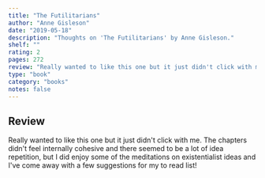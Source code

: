```yaml
---
title: "The Futilitarians"
author: "Anne Gisleson"
date: "2019-05-18"
description: "Thoughts on 'The Futilitarians' by Anne Gisleson."
shelf: ""
rating: 2
pages: 272
review: "Really wanted to like this one but it just didn't click with me. The chapters didn't feel internally cohesive and there seemed to be a lot of idea repetition, but I did enjoy some of the meditations on existentialist ideas and I've come away with a few suggestions for my to read list!"
type: "book"
category: "books"
notes: false
---
```


## Review

Really wanted to like this one but it just didn't click with me. The chapters didn't feel internally cohesive and there seemed to be a lot of idea repetition, but I did enjoy some of the meditations on existentialist ideas and I've come away with a few suggestions for my to read list!
